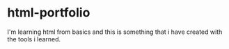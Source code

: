 # html-portfolio
I'm learning html from basics and this is something that i have created with the tools i learned.
